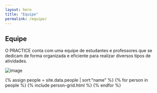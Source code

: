 ```yaml
---
layout: hero
title: "Equipe"
permalink: /equipe/
---
```


<div class="row align-items-center pt-2 pt-lg-5">
    <div class="col-md-7">
        <h2>Equipe</h2>
        <p class="lead">O PRACTICE conta com uma equipe de estudantes e professores que se dedicam de forma organizada e eficiente para realizar diversos tipos de atividades.</p>
    </div>
    <div class="col-md-1"></div>
    <div class="col-md-4">
        <p><img alt="image" class="img-fluid" src="https://cdn.jsdelivr.net/gh/froala/design-blocks@2.0.1/dist/imgs/draws/tabs.svg"></p>
    </div>
</div>

<section class="fdb-block">
  <div class="container">
    <div class="card-group">
      {% assign people = site.data.people | sort:"name" %}
      {% for person in people %}
        {% include person-grid.html %}
      {% endfor %}
    </div>
  </div>
</section>